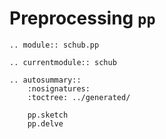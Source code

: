 # Preprocessing `pp`

```{eval-rst}
.. module:: schub.pp
```

```{eval-rst}
.. currentmodule:: schub
```

```{eval-rst}
.. autosummary::
    :nosignatures:
    :toctree: ../generated/

    pp.sketch
    pp.delve
```
